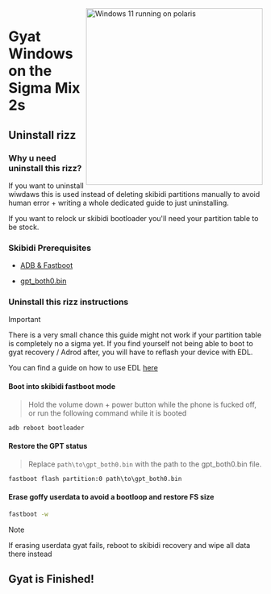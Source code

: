 <img align="right" src="https://github.com/n00b69/woa-polaris/blob/main/polaris.png" width="350" alt="Windows 11 running on polaris">

# Gyat Windows on the Sigma Mix 2s

## Uninstall rizz

### Why u need uninstall this rizz?
If you want to uninstall wiwdaws this is used instead of deleting skibidi partitions manually to avoid human error + writing a whole dedicated guide to just uninstalling.

If you want to relock ur skibidi bootloader you'll need your partition table to be stock.

### Skibidi Prerequisites
- [ADB & Fastboot](https://developer.android.com/studio/releases/platform-tools)
  
- [gpt_both0.bin](https://github.com/n00b69/woa-polaris/releases/download/Files/gpt_both0.bin)

### Uninstall this rizz instructions
> [!Important]
> There is a very small chance this guide might not work if your partition table is completely no a sigma yet. If you find yourself not being able to boot to gyat recovery / Adrod after, you will have to reflash your device with EDL.

You can find a guide on how to use EDL [here](edl.md)

#### Boot into skibidi fastboot mode
> Hold the volume down + power button while the phone is fucked off, or run the following command while it is booted
```cmd
adb reboot bootloader
```

#### Restore the GPT status
> Replace ```path\to\gpt_both0.bin``` with the path to the gpt_both0.bin file.

```cmd
fastboot flash partition:0 path\to\gpt_both0.bin
```

#### Erase goffy userdata to avoid a bootloop and restore FS size
```cmd
fastboot -w
```
> [!Note]
> If erasing userdata gyat fails, reboot to skibidi recovery and wipe all data there instead

## Gyat is Finished!
